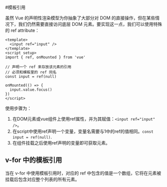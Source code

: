 #模板引用

虽然 Vue 的声明性渲染模型为你抽象了大部分对 DOM 的直接操作，但在某些情况下，我们仍然需要直接访问底层 DOM 元素。要实现这一点，我们可以使用特殊的 ref attribute：
```vue
<template>
  <input ref="input" />
</template>
<script setup>
import { ref, onMounted } from 'vue'

// 声明一个 ref 来存放该元素的引用
// 必须和模板里的 ref 同名
const input = ref(null)

onMounted(() => {
  input.value.focus()
})
</script>
```
使用步骤为：
1. 在DOM元素或vue组件上使用ref属性，并为其赋值：`<input ref="input" />`。
2. 在script中使用ref声明一个变量，变量名需要与1中的ref的值相同。`const input = ref(null)`.
3. 在组件挂载之后使用ref声明的变量即可获取元素。
## v-for 中的模板引用
当在 v-for 中使用模板引用时，对应的 ref 中包含的值是一个数组，它将在元素被挂载后包含对应整个列表的所有元素。
